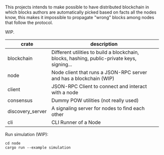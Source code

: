 This projects intends to make possible to have distributed blockchain in which blocks authors are automatically picked based on facts all the nodes know, this makes it impossible to propagate "wrong" blocks among nodes that follow the protocol.

WIP.

| crate            | description                                                                                 |
|------------------|---------------------------------------------------------------------------------------------|
| blockchain       | Different utilities to build a blockchain, blocks, hashing, public-private keys, signing... |
| node             | Node client that runs a JSON-RPC server and has a blockchain (WIP)                          |
| client           | JSON-RPC Client to connect and interact with a node                                         |
| consensus        | Dummy POW utilities (not really used)                                                       |
| discovery_server | A signaling server for nodes to find each other                                             |
| cli              | CLI Runner of a Node                                                                        |

Run simulation (WIP):
```shell
cd node
cargo run --example simulation
```